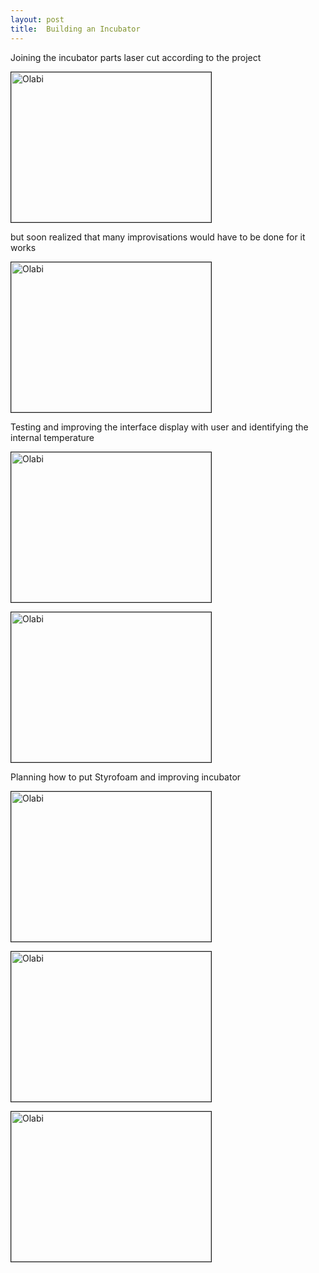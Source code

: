 ```yaml
---
layout: post
title:  Building an Incubator
---
```


Joining the incubator parts laser cut according to the project

<img src="https://cloud.githubusercontent.com/assets/11843828/7246850/c88a8472-e7d8-11e4-9d42-6b3048af366a.jpg" 
alt="Olabi" width="320" height="240" border="1" />

but soon realized that many improvisations would have to be done for it works

<img src="https://cloud.githubusercontent.com/assets/11843828/7251574/080e05ae-e803-11e4-9a6a-d37f97ad02a8.jpg" 
alt="Olabi" width="320" height="240" border="1" />

Testing and improving the interface display with user and identifying the internal temperature

<img src="https://cloud.githubusercontent.com/assets/11843828/7251606/58ac6fc8-e803-11e4-8549-e19275f24742.jpg" 
alt="Olabi" width="320" height="240" border="1" />

<img src="https://cloud.githubusercontent.com/assets/11843828/7251631/938e537c-e803-11e4-8f8d-28effb88a661.jpg" 
alt="Olabi" width="320" height="240" border="1" />

Planning how to put Styrofoam and improving incubator

<img src="https://cloud.githubusercontent.com/assets/11843828/7251663/cad20950-e803-11e4-9264-08d8ec937f31.jpg" 
alt="Olabi" width="320" height="240" border="1" />

<img src="https://cloud.githubusercontent.com/assets/11843828/7251773/c1f11992-e804-11e4-9acf-29d41c7b3e80.jpeg" 
alt="Olabi" width="320" height="240" border="1" />

<img src="https://cloud.githubusercontent.com/assets/11843828/7251678/f9904b26-e803-11e4-8d74-d206a0efecd5.jpeg" 
alt="Olabi" width="320" height="240" border="1" />


